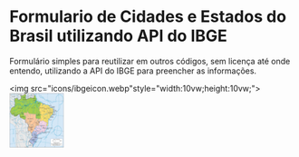 # Formulario de Cidades e Estados do Brasil utilizando API do IBGE

Formulário simples para reutilizar em outros códigos, sem licença até onde entendo, utilizando a API do IBGE para preencher as informações.

<img src="icons/ibgeicon.webp"style="width:10vw;height:10vw;">
<img src="icons/map.jpg" style="width:10vw;height:10vw;">
